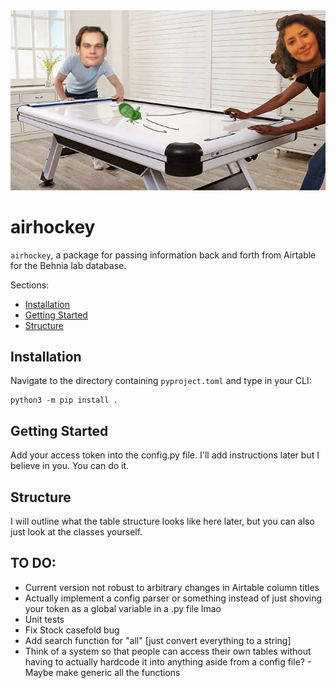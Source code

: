 
<img src="docs/header.png" width = "1000">

# airhockey
`airhockey`, a package for passing information back and forth from Airtable for the Behnia lab database.

Sections:
- [Installation](#installation)
- [Getting Started](#getting-started)
- [Structure](#structure)

## Installation

Navigate to the directory containing `pyproject.toml` and type in your CLI:
```
python3 -m pip install .
```
## Getting Started

Add your access token into the config.py file. I'll add instructions later but I believe in you. You can do it.


## Structure


 I will outline what the table structure looks like here later, but you can also just look at the classes yourself.


## TO DO: 
- Current version not robust to arbitrary changes in Airtable column titles
- Actually implement a config parser or something instead of just shoving your token as a global variable in a .py file lmao
- Unit tests
- Fix Stock casefold bug
- Add search function for "all" [just convert everything to a string]
- Think of a system so that people can access their own tables without having to actually hardcode it into anything aside from a config file? 
        - Maybe make generic all the functions 